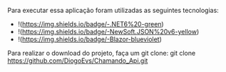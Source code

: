 Para executar essa aplicação foram utilizadas as seguintes tecnologias:

* !(https://img.shields.io/badge/-.NET6%20-green)
* !(https://img.shields.io/badge/-NewSoft.JSON%20v6-yellow)
* !(https://img.shields.io/badge/-Blazor-blueviolet)

Para realizar o download do projeto, faça um git clone:
git clone https://github.com/DiogoEvs/Chamando_Api.git
